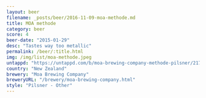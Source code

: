 ```yaml
---
layout: beer
filename: _posts/beer/2016-11-09-moa-methode.md
title: MOA methode
category: beer
score: 4
beer-date: "2015-01-29"
desc: "Tastes way too metallic"
permalink: /beer/:title.html
img: /img/list/moa-methode.jpeg
untappd: "https://untappd.com/b/moa-brewing-company-methode-pilsner/21770"
country: "New Zealand"
brewery: "Moa Brewing Company"
breweryURL: "/brewery/moa-brewing-company.html"
style: "Pilsner - Other"
---
```

